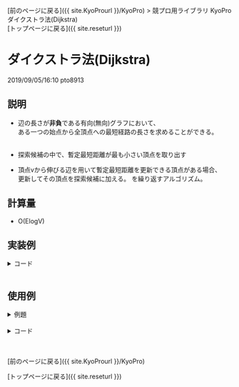[前のページに戻る]({{ site.KyoProurl }}/KyoPro) > 競プロ用ライブラリ KyoPro ダイクストラ法(Dijkstra)<br>
[トップページに戻る]({{ site.reseturl }})<br>

# ダイクストラ法(Dijkstra)
2019/09/05/16:10 pto8913

## 説明
* 辺の長さが**非負**である有向(無向)グラフにおいて、 <br>
ある一つの始点から全頂点への最短経路の長さを求めることができる。<br><br>

* 探索候補の中で、暫定最短距離が最も小さい頂点を取り出す
* 頂点vから伸びる辺を用いて暫定最短距離を更新できる頂点がある場合、<br>
更新してその頂点を探索候補に加える。
を繰り返すアルゴリズム。

## 計算量
* O(ElogV)

## 実装例

<details>
<summary> コード </summary>

```cpp
const long long INF = 1LL<<60;

#define Pdi pair<double, int>
#define Pid pair<int, double>
#define mkp(a, b) make_pair(a, b)

struct Graph {
  Graph(int size) : adj(size, vector<Pid>()) { this-> n = size; }

  void addEdge(int a, int b, double w) {
    adj[a].push_back(mkp(b, w));
    adj[b].push_back(mkp(a, w));
  }

  void dijkstra(int a) {
    d = vector<double>(n, INF);
    d[a] = 0;
    priority_queue<Pdi, vector<Pdi>, greater<Pdi>> que;
    que.push(mkp(0, a));

    while (!que.empty()) {
      int u = que.top().second;
      que.pop();

      for (auto i: adj[u]) {
        if (d[i.first] > d[u] + i.second) {
          d[i.first] = d[u] + i.second;
          que.push(mkp(d[i.first], i.first));
        }
      }
    }
  }

  double dist(int a) {
    return d[a];
  }

private:
  int n;
  vector<vector<Pid>> adj;
  vector<double> d;
};
```

</details><br>

## 使用例

<details>
<summary> 例題 </summary>

* [SoundHound 2018 D-SavingSnuke](https://atcoder.jp/contests/soundhound2018-summer-qual/tasks/soundhound2018_summer_qual_d)

</details><br>

<details>
<summary> コード </summary>

```cpp
#include <iostream>
#include <vector>
#include <queue>
#include <algorithm>

using namespace std;

const long long INF = 1LL<<60;

#define Pdi pair<double, int>
#define Pid pair<int, double>
#define mkp(a, b) make_pair(a, b)
#define ll long long
#define rep(i, a, n) for(int i = a; i < (n); ++i)

struct Graph {
  // 省略
};

int main(){
  ll n, m, s, t;
  scanf("%lld%lld%lld%lld", &n, &m, &s, &t);
  --s; --t;
  Graph yen(n), snuke(n);
  rep(i, 0, m) {
    ll u, v, a, b;
    scanf("%lld%lld%lld%lld", &u, &v, &a, &b);
    --u; --v;
    yen.addEdge(u, v, a);
    snuke.addEdge(u, v, b);
  }
  yen.dijkstra(s);
  snuke.dijkstra(t);

  vector<ll> ans;
  rep(i, 0, n) {
    ll a = 1e15 - yen.dist(n - 1 - i) - snuke.dist(n - 1 - i);
    if (ans.empty() || a > ans.back()) {
      ans.push_back(a);
    } else {
      ans.push_back(ans.back());
    }
  }

  reverse(ans.begin(), ans.end());
  for (auto e : ans) {
    cout << e << endl;
  }
}
```

</details><br><br>

[前のページに戻る]({{ site.KyoProurl }}/KyoPro)<br>

[トップページに戻る]({{ site.reseturl }})<br>